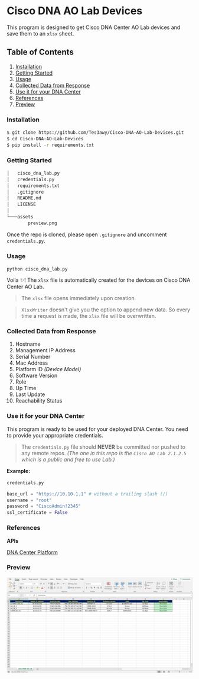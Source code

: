 # Cisco DNA AO Lab Devices

This program is designed to get Cisco DNA Center AO Lab devices and save them to an `xlsx` sheet.

## Table of Contents

1. [Installation](#installation)
2. [Getting Started](#getting-started)
3. [Usage](#usage)
4. [Collected Data from Response](#collected-data)
5. [Use it for your DNA Center](#use-it-for-your-dna-center)
6. [References](#references)
7. [Preview](#preview)

### Installation

```bash
$ git clone https://github.com/Tes3awy/Cisco-DNA-AO-Lab-Devices.git
$ cd Cisco-DNA-AO-Lab-Devices
$ pip install -r requirements.txt
```

### Getting Started

```bash
│   cisco_dna_lab.py
│   credentials.py
│   requirements.txt
│   .gitignore
│   README.md
│   LICENSE
│
└───assets
        preview.png

```

Once the repo is cloned, please open `.gitignore` and uncomment `credentials.py`.

### Usage

```python3
python cisco_dna_lab.py
```

Voila :sparkles:! The `xlsx` file is automatically created for the devices on Cisco DNA Center AO Lab.

> The `xlsx` file opens immediately upon creation.

> `XlsxWriter` doesn't give you the option to append new data. So every time a request is made, the `xlsx` file will be overwritten.

### Collected Data from Response

1. Hostname
2. Management IP Address
3. Serial Number
4. Mac Address
5. Platform ID _(Device Model)_
6. Software Version
7. Role
8. Up Time
9. Last Update
10. Reachability Status

### Use it for your DNA Center

This program is ready to be used for your deployed DNA Center. You need to provide your appropriate credentials.

> The `credentials.py` file should **NEVER** be committed nor pushed to any remote repos. _(The one in this repo is the `Cisco AO Lab 2.1.2.5` which is a public and free to use Lab.)_

**Example:**

`credentials.py`

```python
base_url = "https://10.10.1.1" # without a trailing slash (/)
username = "root"
password = "CiscoAdmin!2345"
ssl_certificate = False
```

### References

**APIs**

[DNA Center Platform](https://developer.cisco.com/docs/dna-center/#!authentication-api)

### Preview

![Preview](/assets/preview.png)
